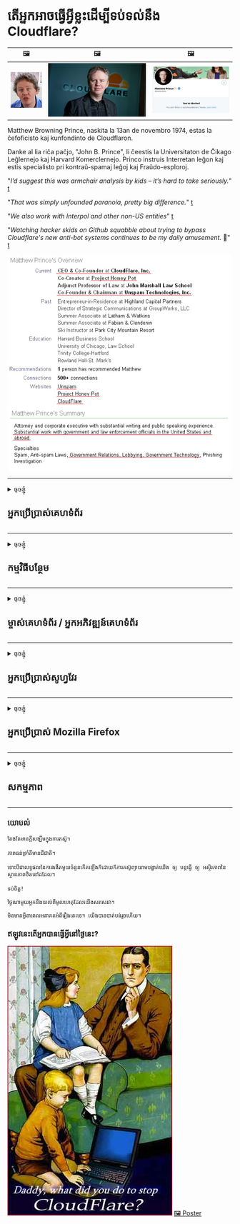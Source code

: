 # តើអ្នកអាចធ្វើអ្វីខ្លះដើម្បីទប់ទល់នឹង Cloudflare?

| 🖼 | 🖼 | 🖼 |
| --- | --- | --- |
| ![](../image/matthew_prince_teen.jpg) | ![](../image/matthew_prince.jpg) | ![](../image/blockedbymatthewprince.jpg) |


Matthew Browning Prince, naskita la 13an de novembro 1974, estas la ĉefoficisto kaj kunfondinto de Cloudflaron.

Danke al lia riĉa paĉjo, "John B. Prince", li ĉeestis la Universitaton de Ĉikago Leĝlernejo kaj Harvard Komerclernejo.
Princo instruis Interretan leĝon kaj estis specialisto pri kontraŭ-spamaj leĝoj kaj Fraŭdo-esploroj.


"*I’d suggest this was armchair analysis by kids – it’s hard to take seriously.*" [t](https://www.theguardian.com/technology/2015/nov/19/cloudflare-accused-by-anonymous-helping-isis)

"*That was simply unfounded paranoia, pretty big difference.*"  [t](https://twitter.com/xxdesmus/status/992757936123359233)

"*We also work with Interpol and other non-US entities*" [t](https://twitter.com/eastdakota/status/1203028504184360960)

"*Watching hacker skids on Github squabble about trying to bypass Cloudflare's new anti-bot systems continues to be my daily amusement.* 🍿" [t](https://twitter.com/eastdakota/status/1273277839102656515)


![](../image/whoismp.jpg)

---


<details>
<summary>ចុចខ្ញុំ

## អ្នកប្រើប្រាស់គេហទំព័រ
</summary>


- ប្រសិនបើគេហទំព័រដែលអ្នកចូលចិត្តកំពុងប្រើ Cloudflare សូមប្រាប់ពួកគេកុំប្រើ Cloudflare ។
  - whining នៅលើប្រព័ន្ធផ្សព្វផ្សាយសង្គមដូចជាហ្វេសប៊ុក, Reddit, Twitter ឬ Mastodon មិនមានអ្វីប្លែកទេ។ [សកម្មភាពគឺខ្លាំងជាង hashtags ។](https://twitter.com/phyzonloop/status/1274132092490862594)
  - ព្យាយាមទាក់ទងទៅម្ចាស់គេហទំព័រប្រសិនបើអ្នកចង់ធ្វើឱ្យខ្លួនឯងមានប្រយោជន៍។

[Cloudflare បាននិយាយ](https://github.com/Eloston/ungoogled-chromium/issues/783):
```
យើងសូមណែនាំឱ្យអ្នកឈោងទៅរកអ្នកគ្រប់គ្រងសម្រាប់សេវាកម្មឬគេហទំព័រជាក់លាក់ដែលអ្នកដំណើរការជាមួយនិងចែករំលែកបទពិសោធន៍របស់អ្នក។
```

[ប្រសិនបើអ្នកមិនស្នើសុំវាម្ចាស់គេហទំព័រមិនដែលដឹងពីបញ្ហានេះទេ។](../PEOPLE.md)

![](../image/liberapay.jpg)

[ឧទាហរណ៍ជោគជ័យ](https://counterpartytalk.org/t/turn-off-cloudflare-on-counterparty-co-plz/164/5).<br>
តើអ្នកមានបញ្ហាទេ? [លើកសំលេងរបស់អ្នកឥឡូវនេះ។](https://github.com/maraoz/maraoz.github.io/issues/1) ឧទាហរណ៍ខាងក្រោម។

```
អ្នកកំពុងជួយអ្នកត្រួតពិនិត្យសាជីវកម្មនិងការឃ្លាំមើលដ៏ធំ។
http://crimeflare.eu.org
```

```
គេហទំព័ររបស់អ្នកស្ថិតនៅក្នុងសួនឯកជនរបស់ CloudFlare ដោយរំលោភបំពានឯកជនភាព។
http://crimeflare.eu.org
```

- ចំណាយពេលខ្លះដើម្បីអានគោលការណ៍ភាពឯកជនរបស់គេហទំព័រ។
  - ប្រសិនបើគេហទំព័រនៅពីក្រោយ Cloudflare ឬគេហទំព័រកំពុងប្រើសេវាកម្មដែលភ្ជាប់ទៅនឹង Cloudflare ។

វាត្រូវតែពន្យល់ពីអ្វីដែលហៅថា“ Cloudflare” ហើយសុំការអនុញ្ញាតដើម្បីចែករំលែកទិន្នន័យរបស់អ្នកជាមួយ Cloudflare ។ ការខកខានមិនបានធ្វើដូច្នេះនឹងនាំឱ្យមានការរំលោភលើសេចក្តីទុកចិត្តហើយគេហទំព័រគួរតែត្រូវបានជៀសវាង។

[ឧទាហរណ៍គោលនយោបាយភាពឯកជនដែលអាចទទួលយកបានគឺនៅទីនេះ](https://archive.is/bDlTz) ("Subprocessors" > "Entity Name")

```
ខ្ញុំបានអានគោលការណ៍ឯកជនភាពរបស់អ្នកហើយខ្ញុំមិនអាចរកពាក្យ Cloudflare បានទេ។
ខ្ញុំបដិសេធមិនចែករំលែកទិន្នន័យជាមួយអ្នកទេប្រសិនបើអ្នកបន្តផ្តល់ទិន្នន័យរបស់ខ្ញុំទៅ Cloudflare ។
http://crimeflare.eu.org
```

នេះគឺជាឧទាហរណ៍នៃគោលការណ៍ឯកជនដែលមិនមានពាក្យ Cloudflare ។
[Liberland Jobs](https://archive.is/daKIr) [privacy policy](https://docsend.com/view/feiwyte):

![](../image/cfwontobey.jpg)

Cloudflare មានគោលការណ៍ឯកជនផ្ទាល់ខ្លួន។
[Cloudflare ចូលចិត្តមនុស្ស doxxing ។](https://www.reddit.com/r/GamerGhazi/comments/2s64fe/be_wary_reporting_to_cloudflare/)

នេះជាឧទាហរណ៍ល្អសំរាប់ទំរង់នៃការចុះឈ្មោះគេហទំព័រ។
AFAIK, គេហទំព័រសូន្យធ្វើដូចនេះ។ តើអ្នកនឹងទុកចិត្តពួកគេទេ?

```
ដោយចុច“ ចុះឈ្មោះសម្រាប់ XYZ” អ្នកយល់ព្រមនឹងលក្ខខណ្ឌប្រើប្រាស់និងសេចក្តីថ្លែងការណ៍ឯកជនភាពរបស់យើង។
អ្នកក៏យល់ព្រមចែករំលែកទិន្នន័យរបស់អ្នកជាមួយ Cloudflare ហើយក៏យល់ព្រមលើសេចក្តីថ្លែងការណ៍ឯកជនភាពរបស់ Cloudflare ផងដែរ។
ប្រសិនបើ Cloudflare បែកធ្លាយព័ត៌មានរបស់អ្នកឬមិនអនុញ្ញាតឱ្យអ្នកភ្ជាប់ទៅម៉ាស៊ីនមេរបស់យើងវាមិនមែនជាកំហុសរបស់យើងទេ។ [*]

[ ចុះ​ឈ្មោះ ] [ ខ្ញុំ​មិន​យល់ស្រប ]
```
[*] [PEOPLE.md](../PEOPLE.md)


- ព្យាយាមមិនប្រើសេវាកម្មរបស់ពួកគេ។ ចងចាំថាអ្នកកំពុងត្រូវបានឃ្លាំមើលដោយ Cloudflare ។
  - ["I'm in your TLS, sniffin' your passworz"](../image/iminurtls.jpg)

- ស្វែងរកគេហទំព័រផ្សេងទៀត។ មានជម្មើសជំនួសនិងឱកាសនៅលើអ៊ីនធឺណិត!

- បញ្ចុះបញ្ចូលមិត្តរបស់អ្នកឱ្យប្រើ Tor ជារៀងរាល់ថ្ងៃ។
  - ភាពអនាមិកគួរតែជាស្តង់ដារនៃអ៊ិនធឺរណែតបើកចំហ!
  - [សូមកត់សម្គាល់ថាគម្រោង Tor មិនចូលចិត្តគម្រោងនេះ។](../HISTORY.md)

</details>

------

<details>
<summary>ចុចខ្ញុំ

## កម្មវិធីបន្ថែម
</summary>

- ប្រសិនបើកម្មវិធីអ៊ីនធឺណិតរបស់អ្នកគឺជា Firefox, Tor Browser ឬ Ungoogled Chromium ប្រើកម្មវិធីបន្ថែមមួយខាងក្រោម។
  - ប្រសិនបើអ្នកចង់បន្ថែមកម្មវិធីបន្ថែមថ្មីផ្សេងទៀតសូមសួរអំពីវាជាមុនសិន។


| ឈ្មោះ | អ្នកអភិវឌ្ឍន៍ | គាំទ្រ | អាចរារាំង | អាចជូនដំណឹងបាន | Chrome |
| -------- | -------- | -------- | -------- | -------- | -------- |
| [Bloku Cloudflaron MITM-Atakon](../subfiles/addon/bcma.md) | #Addon | [ ? ](http://crimeflare.eu.org/) | **ត្រូវហើយ**     | **ត្រូវហើយ**     |  **ត្រូវហើយ** |
| [Ĉu ligoj estas vundeblaj al MITM-atako?](../subfiles/addon/ismm.md) | #Addon | [ ? ](http://crimeflare.eu.org/) | ទេ     | **ត្រូវហើយ**     |  **ត្រូវហើយ** |
| [Ĉu ĉi tiuj ligoj blokos Tor-uzanton?](../subfiles/addon/isat.md) | #Addon | [ ? ](http://crimeflare.eu.org/) | ទេ     | **ត្រូវហើយ**     |  **ត្រូវហើយ** |
| [Block Cloudflare MITM Attack](https://trac.torproject.org/projects/tor/attachment/ticket/24351/block_cloudflare_mitm_attack-1.0.14.1-an%2Bfx.xpi)<br>[**DELETED BY TOR PROJECT**](../HISTORY.md) | nullius | [ ? ](../tool/block_cloudflare_mitm_fx), [Link](http://crimeflare.eu.org/) | **ត្រូវហើយ**     | **ត្រូវហើយ**     |  ទេ |
| [TPRB](http://sw.nnpaefp7pkadbxxkhz2agtbv2a4g5sgo2fbmv3i7czaua354334uqqad.onion/) | Sw | [ ? ](http://sw.nnpaefp7pkadbxxkhz2agtbv2a4g5sgo2fbmv3i7czaua354334uqqad.onion/) | **ត្រូវហើយ**     | **ត្រូវហើយ**     |  ទេ |
| [Detect Cloudflare](https://addons.mozilla.org/en-US/firefox/addon/detect-cloudflare/) | Frank Otto | [ ? ](https://github.com/traktofon/cf-detect) | ទេ     | **ត្រូវហើយ**     |  ទេ |
| [True Sight](https://addons.mozilla.org/en-US/firefox/addon/detect-cloudflare-plus/) | claustromaniac | [ ? ](https://github.com/claustromaniac/detect-cloudflare-plus) | ទេ     | **ត្រូវហើយ**     |  ទេ |
| [Which Cloudflare datacenter am I visiting?](https://addons.mozilla.org/en-US/firefox/addon/cf-pop/) | 依云 | [ ? ](https://github.com/lilydjwg/cf-pop) | ទេ     | **ត្រូវហើយ**     |  ទេ |


- "Decentraleyes" អាចបញ្ឈប់ការភ្ជាប់ទៅ "CDNJS (Cloudflare)" ។
  - វារារាំងសំណើជាច្រើនពីការឈានដល់បណ្តាញនិងបម្រើឯកសារមូលដ្ឋានដើម្បីការពារគេហទំព័រពីការបំបែក។
  - អ្នកអភិវឌ្ឍន៍បានឆ្លើយតប: "[very concerning indeed](https://github.com/Synzvato/decentraleyes/issues/236#issuecomment-352049501)", "[widespread usage severely centralizes the web](https://github.com/Synzvato/decentraleyes/issues/251#issuecomment-366752049)"

- [អ្នកក៏អាចដកឬមិនទុកចិត្តវិញ្ញាបនបត្រ Cloudflare ពីអាជ្ញាធរវិញ្ញាបនបត្ររបស់អ្នក (CA) ។](https://www.ssl.com/how-to/remove-root-certificate-firefox/)

</details>

------

<details>
<summary>ចុចខ្ញុំ

## ម្ចាស់គេហទំព័រ / អ្នកអភិវឌ្ឍន៍គេហទំព័រ
</summary>


![](../image/word_cloudflarefree.jpg)

- កុំប្រើដំណោះស្រាយ Cloudflare រយៈពេល។
  - អ្នកអាចធ្វើបានល្អជាងនេះមែនទេ? [នេះជាវិធីដើម្បីដកការជាវគំរោង Cloud ដូចឬគណនី Cloudflare ។](https://support.cloudflare.com/hc/en-us/articles/200167776-Removing-subscriptions-plans-domains-or-accounts)

| 🖼 | 🖼 |
| --- | --- |
| ![](../image/htmlalertcloudflare.jpg) | ![](../image/htmlalertcloudflare2.jpg) |

- ចង់បានអតិថិជនច្រើនទេ? អ្នកដឹង​ថា​អ្វី​ដែល​ត្រូវធ្វើ។ ព័ត៌មានជំនួយគឺ "ខ្សែខាងលើ" ។
  - [សួស្តីអ្នកបានសរសេរថា "យើងយកចិត្តទុកដាក់ចំពោះភាពឯកជនរបស់អ្នក" ប៉ុន្តែខ្ញុំបានទទួល "កំហុស 403 ការហាមឃាត់អនាមិកអនាមិកហាមឃាត់មិនត្រូវបានអនុញ្ញាត" ។](https://it.slashdot.org/story/19/02/19/0033255/stop-saying-we-take-your-privacy-and-security-seriously) ហេតុអ្វីបានជាអ្នកកំពុងរារាំង Tor ឬ VPN? ហើយហេតុអ្វីបានជាអ្នករារាំងអ៊ីម៉ែលបណ្តោះអាសន្ន?

![](../image/anonexist.jpg)

- ការប្រើប្រាស់ Cloudflare នឹងបង្កើនឱកាសនៃការដាច់ភ្លើង។ អ្នកទស្សនាមិនអាចចូលប្រើគេហទំព័ររបស់អ្នកបានទេប្រសិនបើម៉ាស៊ីនមេរបស់អ្នកធ្លាក់ចុះឬ Cloudflare ធ្លាក់ចុះ។
  - [តើអ្នកពិតជាគិតថា Cloudflare មិនដែលធ្លាក់ចុះទេឬ?](https://www.ibtimes.com/cloudflare-down-not-working-sites-producing-504-gateway-timeout-errors-2618008) [Another](https://twitter.com/Jedduff/status/1097875615997399040) [sample](https://twitter.com/search?f=tweets&vertical=default&q=Cloudflare%20is%20having%20problems). [Need more](../PEOPLE.md)?

![](../image/cloudflareinternalerror.jpg)

- ការប្រើប្រាស់ Cloudflare ដើម្បីប្រូកស៊ី "សេវាកម្ម API" របស់អ្នក "ម៉ាស៊ីនមេធ្វើឱ្យទាន់សម័យកម្មវិធី" ឬ "មតិព័ត៌មាន RSS" នឹងបង្កអន្តរាយដល់អតិថិជនរបស់អ្នក។ អតិថិជនម្នាក់បានទូរស័ព្ទមកអ្នកហើយនិយាយថា "ខ្ញុំមិនអាចប្រើ API របស់អ្នកតទៅទៀតបានទេ" ហើយអ្នកមិនដឹងថាមានអ្វីកើតឡើងទេ។ Cloudflare អាចរារាំងអតិថិជនរបស់អ្នកដោយស្ងៀមស្ងាត់។ តើអ្នកគិតថាមិនអីទេ?
  - មានអតិថិជនអានអេសអេសនិងសេវាកម្មអានអេឡិចត្រូនិចតាមអ៊ិនធឺរណែតជាច្រើន។ ហេតុអ្វីបានជាអ្នកបោះពុម្ភផ្សាយព័ត៌មាន RSS ប្រសិនបើអ្នកមិនអោយមនុស្សជាវ?

![](../image/rssfeedovercf.jpg)

- តើអ្នកត្រូវការវិញ្ញាបនបត្រ HTTPS ទេ? ប្រើ "តោះអ៊ិនគ្រីប" ឬគ្រាន់តែទិញវាពីក្រុមហ៊ុន CA ។

- តើអ្នកត្រូវការម៉ាស៊ីនមេ DNS ដែរឬទេ? មិនអាចតំឡើងម៉ាស៊ីនមេផ្ទាល់ខ្លួនរបស់អ្នកទេ? តើធ្វើដូចម្តេចអំពីពួកគេ: [Hurricane Electric Free DNS](https://dns.he.net/), [Dyn.com](https://dyn.com/dns/), [1984 Hosting](https://www.1984hosting.com/), [Afraid.Org (រដ្ឋបាលលុបគណនីរបស់អ្នកប្រសិនបើអ្នកប្រើ TOR)](https://freedns.afraid.org/)
  - [Alternativoj al DNS](../subfiles/alternative/domaindns.md)

- កំពុងរកមើលសេវាកម្មបង្ហោះ? ឥតគិតថ្លៃតែប៉ុណ្ណោះ? តើធ្វើដូចម្តេចអំពីពួកគេ: [Onion Service](http://vww6ybal4bd7szmgncyruucpgfkqahzddi37ktceo3ah7ngmcopnpyyd.onion/en/security/network-security/tor/onionservices-best-practices), [Free Web Hosting Area](https://freewha.com/), [Autistici/Inventati Web Site Hosting](https://www.autinv5q6en4gpf4.onion/services/website), [Github Pages](https://pages.github.com/), [Surge](https://surge.sh/)
  - [ជម្មើសជំនួសទៅ Cloudflare](../subfiles/alternative/cloudflare.md)

- តើអ្នកកំពុងប្រើ "cloudflare-ipfs.com" ទេ? [តើអ្នកដឹងថា Cloudflare IPFS មិនល្អទេ?](../PEOPLE.md)

- តម្លើងជញ្ជាំងភ្លើងតាមអ៊ិនធឺរណែតដូចជា OWASP និង Fail2Ban លើម៉ាស៊ីនមេរបស់អ្នកហើយតំឡើងវាអោយបានត្រឹមត្រូវ។
  - ការទប់ស្កាត់ Tor មិនមែនជាដំណោះស្រាយទេ។ កុំដាក់ទោសមនុស្សគ្រប់គ្នាចំពោះអ្នកប្រើប្រាស់អាក្រក់តូចតាច។

- ប្តូរទិសឬរារាំងអ្នកប្រើប្រាស់ "Cloudflare Warp" ពីការចូលប្រើគេហទំព័ររបស់អ្នក។ និងផ្តល់ហេតុផលប្រសិនបើអ្នកអាច។

> បញ្ជី IP: "[ជួរ IP បច្ចុប្បន្នរបស់ Cloudflare](cloudflare_inc/)"

> A: គ្រាន់តែរារាំងពួកគេ

```
server {
...
deny 173.245.48.0/20;
deny 103.21.244.0/22;
deny 103.22.200.0/22;
deny 103.31.4.0/22;
deny 141.101.64.0/18;
deny 108.162.192.0/18;
deny 190.93.240.0/20;
deny 188.114.96.0/20;
deny 197.234.240.0/22;
deny 198.41.128.0/17;
deny 162.158.0.0/15;
deny 104.16.0.0/12;
deny 172.64.0.0/13;
deny 131.0.72.0/22;
deny 2400:cb00::/32;
deny 2606:4700::/32;
deny 2803:f800::/32;
deny 2405:b500::/32;
deny 2405:8100::/32;
deny 2a06:98c0::/29;
deny 2c0f:f248::/32;
...
}
```

> B: បញ្ជូនបន្តទៅទំព័រព្រមាន

```
http {
...
geo $iscf {
default 0;
173.245.48.0/20 1;
103.21.244.0/22 1;
103.22.200.0/22 1;
103.31.4.0/22 1;
141.101.64.0/18 1;
108.162.192.0/18 1;
190.93.240.0/20 1;
188.114.96.0/20 1;
197.234.240.0/22 1;
198.41.128.0/17 1;
162.158.0.0/15 1;
104.16.0.0/12 1;
172.64.0.0/13 1;
131.0.72.0/22 1;
2400:cb00::/32 1;
2606:4700::/32 1;
2803:f800::/32 1;
2405:b500::/32 1;
2405:8100::/32 1;
2a06:98c0::/29 1;
2c0f:f248::/32 1;
}
...
}

server {
...
if ($iscf) {rewrite ^ https://example.com/cfwsorry.php;}
...
}

<?php
header('HTTP/1.1 406 Not Acceptable');
echo <<<CLOUDFLARED
Thank you for visiting ourwebsite.com!<br />
We are sorry, but we can't serve you because your connection is being intercepted by Cloudflare.<br />
Please read http://crimeflare.eu.org for more information.<br />
CLOUDFLARED;
die();
```

- រៀបចំសេវាកម្ម Tor Onion ឬ I2P បញ្ចូលប្រសិនបើអ្នកជឿជាក់លើសេរីភាពនិងស្វាគមន៍អ្នកប្រើប្រាស់អនាមិក។

- សុំយោបល់ពីប្រតិបត្តិករគេហទំព័រវែបសាយត៍ Clearnet / Tor dual ផ្សេងទៀតនិងបង្កើតមិត្តភក្តិអនាមិក!

</details>

------

<details>
<summary>ចុចខ្ញុំ

## អ្នកប្រើប្រាស់សូហ្វវែរ
</summary>


- Discord កំពុងប្រើ CloudFlare ។ ជម្មើសជំនួស? យើង​សូម​ផ្ដល់​អនុសាសន៍​ឱ្យ [**Briar** (Android)](https://f-droid.org/en/packages/org.briarproject.briar.android/), [Ricochet (PC)](https://ricochet.im/), [Tox + Tor (Android/PC)](https://tox.chat/download.html)
  - Briar រួមបញ្ចូលដេមិន Tor ដូច្នេះអ្នកមិនចាំបាច់ដំឡើង Orbot ទេ។
  - អ្នកអភិវឌ្ឍន៍ Qwtch, Open Privacy, បានលុបគម្រោង stop_cloudflare ពីសេវាកម្ម git របស់ពួកគេដោយមិនចាំបាច់ជូនដំណឹង។

- ប្រសិនបើអ្នកប្រើដេបៀន GNU / លីនុចឬទាញយកណាមួយសូមជាវ: [bug #831835](https://bugs.debian.org/cgi-bin/bugreport.cgi?bug=831835). ហើយប្រសិនបើអ្នកអាចជួយផ្ទៀងផ្ទាត់បំណះនិងជួយអ្នកថែរក្សាឱ្យមានការសន្និដ្ឋានត្រឹមត្រូវថាតើវាគួរតែត្រូវបានទទួលយកដែរឬទេ។

- តែងតែណែនាំកម្មវិធីរុករកទាំងនេះ។

| ឈ្មោះ | អ្នកអភិវឌ្ឍន៍ | គាំទ្រ | វិចារ |
| -------- | -------- | -------- | -------- |
| [Ungoogled-Chromium](https://ungoogled-software.github.io/ungoogled-chromium-binaries/) | Eloston | [ ? ](https://github.com/Eloston/ungoogled-chromium) | PC (Win, Mac, Linux)  _!Tor_ |
| [Bromite](https://www.bromite.org/fdroid) | Bromite | [ ? ](https://github.com/bromite/bromite/issues) | Android  _!Tor_ |
| [Tor Browser](https://www.torproject.org/download/) | Tor Project | [ ? ](https://support.torproject.org/) | PC (Win, Mac, Linux)  _Tor_|
| [Tor Browser Android](https://www.torproject.org/download/) | Tor Project | [ ? ](https://support.torproject.org/) | Android  _Tor_|
| [Onion Browser](https://itunes.apple.com/us/app/onion-browser/id519296448?mt=8) | Mike Tigas | [ ? ](https://github.com/OnionBrowser/OnionBrowser/issues) | Apple iOS  _Tor_|
| [GNU/Icecat](https://www.gnu.org/software/gnuzilla/) | GNU | [ ? ](https://www.gnu.org/software/gnuzilla/) | PC (Linux) |
| [IceCatMobile](https://f-droid.org/en/packages/org.gnu.icecat/) | GNU | [ ? ](https://lists.gnu.org/mailman/listinfo/bug-gnuzilla) | Android |
| [Iridium Browser](https://iridiumbrowser.de/about/) | Iridium | [ ? ](https://github.com/iridium-browser/iridium-browser/) | PC (Win, Mac, Linux, OpenBSD) |


ភាពឯកជនរបស់កម្មវិធីផ្សេងទៀតគឺមិនល្អឥតខ្ចោះ។ នេះមិនមានន័យថាកម្មវិធីរុករកតោ“ ល្អឥតខ្ចោះ” ទេ។
មិនមានសុវត្ថិភាព ១០០% និងឯកជន ១០០% លើអ៊ីនធឺណិតនិងបច្ចេកវិទ្យាទេ។

- មិនចង់ប្រើ Tor មែនទេ? អ្នកអាចប្រើកម្មវិធីរុករកណាមួយជាមួយដេមិន Tor ។
  - [ចំណាំថាគម្រោងតោមិនចូលចិត្តវាទេ។](https://support.torproject.org/tbb/tbb-9/) ប្រើ Tor Browser ប្រសិនបើអ្នកអាចធ្វើបាន។
- [វិធីប្រើក្រូមីញ៉ូមជាមួយតោ](../subfiles/chromium_tor.md)


ចូរនិយាយអំពីភាពឯកជនរបស់កម្មវិធីផ្សេងទៀត។

- [ប្រសិនបើអ្នកពិតជាត្រូវការប្រើ Firefox ជ្រើសរើស "Firefox ESR" ។](https://www.mozilla.org/en-US/firefox/organizations/)
  - [Firefox - ឃ្លាំមើល spyware](https://spyware.neocities.org/articles/firefox.html)
  - [Firefox បដិសេធការនិយាយដោយសេរីហាមឃាត់ការនិយាយដោយសេរី](https://web.archive.org/web/20200423010026/https://reclaimthenet.org/firefox-rejects-free-speech-bans-free-speech-commenting-plugin-dissenter-from-its-extensions-gallery/)
  - ["១០០+ ចុះក្រោម។ វាហាក់ដូចជាស្នើសុំឱ្យក្រុមហ៊ុនសូហ្វវែរនៅជាប់នឹង ... សូហ្វវែរគឺច្រើនពេកហើយសព្វថ្ងៃនេះ។"](https://old.reddit.com/r/firefox/comments/gutdiw/weve_got_work_to_do_the_mozilla_blog/fslbbb6/)
  - [អូហេតុអ្វីហេតុអ្វីបានជា Firefox បង្ហាញខ្ញុំនូវតំណភ្ជាប់ដែលឧបត្ថម្ភនៅក្នុងរបារ URL របស់ខ្ញុំ?](https://www.reddit.com/r/firefox/comments/jybx2w/uh_why_is_firefox_showing_me_sponsored_links_in/)
  - [Mozilla - អារក្ស Incarnate](https://digdeeper.neocities.org/ghost/mozilla.html)

- [សូមចាំថា Mozilla កំពុងប្រើសេវាកម្ម Cloudflare ។](https://www.robtex.com/dns-lookup/www.mozilla.org) [ពួកគេក៏កំពុងប្រើសេវាកម្ម DNS របស់ Cloudflare លើផលិតផលរបស់ពួកគេផងដែរ។](https://www.theregister.co.uk/2018/03/21/mozilla_testing_dns_encryption/)

- [ក្រុមហ៊ុន Mozilla បានច្រានចោលសំបុត្រនេះជាផ្លូវការ។](https://bugzilla.mozilla.org/show_bug.cgi?id=1426618)

- [Firefox Focus គឺជារឿងកំប្លែង។](https://github.com/mozilla-mobile/focus-android/issues/1743) [ពួកគេបានសន្យាថានឹងបិទទូរទស្សន៍ប៉ុន្តែពួកគេបានប្តូរវា។](https://github.com/mozilla-mobile/focus-android/issues/4210)

- [អ្នកអភិវឌ្ឍន៍ PaleMoon / Basilisk ស្រឡាញ់ Cloudflare ។](https://github.com/mozilla-mobile/focus-android/issues/1743#issuecomment-345993097)
  - [បណ្ណាសារប័ណ្ណសាររបស់ហ្វាលមូនបានលួចនិងរីករាលដាលមេរោគរយៈពេល ១៨ ខែ](https://www.reddit.com/r/privacytoolsIO/comments/cc808y/pale_moons_archive_server_hacked_and_spread/)
  - គាត់ក៏ស្អប់អ្នកប្រើតោដែរ - "[សូមឱ្យវាក្លាយជាអរិភាពឆ្ពោះទៅរក Tor ។ ខ្ញុំគិតថាគេហទំព័រភាគច្រើនគួរតែមានអរិភាពចំពោះតោពិចារណាកត្តារំលោភបំពានខ្ពស់បំផុត។](https://github.com/yacy/yacy_search_server/issues/314#issuecomment-565932097)"

- [Waterfox មានបញ្ហា "ទូរស័ព្ទនៅផ្ទះ" ធ្ងន់ធ្ងរ](https://spyware.neocities.org/articles/waterfox.html)

- [Google Chrome គឺជា spyware ។](https://www.gnu.org/proprietary/malware-google.en.html)
  - [Google ភ្ជាប់សកម្មភាពរបស់អ្នក។](https://spyware.neocities.org/articles/chrome.html)

- [SRWare ដែកបង្កើតទូរស័ព្ទច្រើនពេក។](https://spyware.neocities.org/articles/iron.html) វាក៏ភ្ជាប់ទៅនឹងដែនហ្គូហ្គលផងដែរ។

- [កម្មវិធីតាមដានបញ្ជីឈ្មោះហ្វេសប៊ុកក្លាហាន / ហ្វេសប៊ុក។](https://www.bleepingcomputer.com/news/security/facebook-twitter-trackers-whitelisted-by-brave-browser/)
  - [នេះជាបញ្ហាជាច្រើនទៀត។](https://spyware.neocities.org/articles/brave.html)
  - [លេខសម្គាល់សាខា binance](https://twitter.com/cryptonator1337/status/1269594587716374528)

- [ក្រុមហ៊ុន Microsoft Edge អនុញ្ញាតឱ្យហ្វេសប៊ុកដំណើរការកូដ Flash នៅពីក្រោយខ្នងរបស់អ្នកប្រើប្រាស់។](https://www.zdnet.com/article/microsoft-edge-lets-facebook-run-flash-code-behind-users-backs/)

- [វីវ៉ាឌីមិនគោរពភាពឯកជនរបស់អ្នកទេ។](https://spyware.neocities.org/articles/vivaldi.html)

- [កំរិត spyware នៃល្ខោនអូប៉េរ៉ាៈខ្ពស់បំផុត](https://spyware.neocities.org/articles/opera.html)

- Apple iOS: [អ្នកមិនគួរប្រើប្រាស់ប្រព័ន្ធប្រតិបត្តិការ iOS ទាល់តែសោះជាពិសេសដោយសារវាជាមេរោគ។](https://www.gnu.org/proprietary/malware-apple.html)

ដូច្នេះយើងសូមណែនាំតារាងខាងលើតែប៉ុណ្ណោះ។ គ្មានអ្វី​ទៀត​ទេ។

</details>

------

<details>
<summary>ចុចខ្ញុំ

## អ្នកប្រើប្រាស់ Mozilla Firefox
</summary>


- "Firefox Nightly" នឹងផ្ញើព័ត៌មានកម្រិតបំបាត់កំហុសទៅម៉ាស៊ីនមេ Mozilla ដោយមិនចាំបាច់ជ្រើសរើសវិធីសាស្រ្ត។
  - [ម៉ាស៊ីនមេរបស់ក្រុមហ៊ុន Mozilla កំពុងដំណើរការ Cloudflare](https://www.digwebinterface.com/?hostnames=www.mozilla.org%0D%0Amozilla.cloudflare-dns.com&type=&ns=resolver&useresolver=8.8.4.4&nameservers=)

- អាចហាមឃាត់ Firefox ភ្ជាប់ទៅម៉ាស៊ីនមេរបស់ Mozilla ។
  - [មគ្គុទេសក៍គំរូគោលនយោបាយរបស់ Mozilla](https://github.com/mozilla/policy-templates/blob/master/README.md)
  - សូមចងចាំថាល្បិចនេះអាចឈប់ដំណើរការនៅជំនាន់ក្រោយព្រោះ Mozilla ចូលចិត្តធ្វើបញ្ជីឈ្មោះខ្លួនឯង។
  - ប្រើជញ្ជាំងភ្លើងនិងតម្រង DNS ដើម្បីរារាំងពួកវាទាំងស្រុង។

"`/distribution/policies.json`"

>     "WebsiteFilter": {
> 		"Block": [
> 		"*://*.mozilla.com/*",
> 		"*://*.mozilla.net/*",
> 		"*://*.mozilla.org/*",
> 		"*://webcompat.com/*",
> 		"*://*.firefox.com/*",
> 		"*://*.thunderbird.net/*",
> 		"*://*.cloudflare.com/*"
> 		]
>     },


- ~~រាយការណ៍អំពីកំហុសនៅលើកម្មវិធីតាមដានរបស់ mozilla ដោយប្រាប់ពួកគេមិនឱ្យប្រើ Cloudflare ។~~ មានរបាយការណ៍កំហុសនៅលើ bugzilla ។ មនុស្សជាច្រើនត្រូវបានគេបង្ហោះការព្រួយបារម្ភរបស់ពួកគេទោះជាយ៉ាងណាក៏ដោយកំហុសត្រូវបានលាក់ដោយអ្នកគ្រប់គ្រងនៅឆ្នាំ 2018 ។

- អ្នកអាចបិទ DoH នៅក្នុង Firefox ។
  - [ផ្លាស់ប្តូរអ្នកផ្តល់ firefox ឈ្មោះ DNS លំនាំដើម](../subfiles/change-firefox-dns.md)

![](../image/firefoxdns.jpg)

- [ប្រសិនបើអ្នកចង់ប្រើ DNS ដែលមិនមែនជា ISP សូមពិចារណាប្រើសេវាកម្ម DNS OpenNIC Tier2 DNS ឬសេវាកម្ម DNS ដែលមិនមែនជា Cloudflare ។](https://wiki.opennic.org/start)
![](../image/opennic.jpg)
  - រារាំង Cloudflare ជាមួយ DNS ។ [Crimeflare DNS](../subfiles/service/publicdns.md)

- អ្នកអាចប្រើ Tor ជាអ្នកដោះស្រាយ DNS ។ [ប្រសិនបើអ្នកមិនមែនជាអ្នកជំនាញ Tor សូមសួរសំណួរនៅទីនេះ។](https://tor.stackexchange.com/)

> **ដោយរបៀបណា?**
> 1. ទាញយក Tor ហើយដំឡើងវានៅលើកុំព្យូទ័ររបស់អ្នក។
> 2. បន្ថែមបន្ទាត់នេះទៅឯកសារ "torrc" ។
> DNSPort 127.0.0.1:53
> 3. ចាប់ផ្តើម Tor ឡើងវិញ។
> 4. កំណត់ម៉ាស៊ីនមេ DNS របស់កុំព្យូទ័ររបស់អ្នកទៅ "127.0.0.1" ។

</details>

------

<details>
<summary>ចុចខ្ញុំ

## សកម្មភាព
</summary>


- ប្រាប់អ្នកផ្សេងទៀតនៅជុំវិញអ្នកអំពីគ្រោះថ្នាក់នៃ Cloudflare ។

- [ជួយកែលម្អឃ្លាំងនេះ។](http://crimeflare.eu.org)
  - ទាំងបញ្ជីអាគុយម៉ង់ប្រឆាំងនឹងវានិងព័ត៌មានលម្អិត។

- [ចងក្រងឯកសារនិងផ្សព្វផ្សាយជាសាធារណៈនៅកន្លែងដែលមានបញ្ហាជាមួយ Cloudflare (និងក្រុមហ៊ុនស្រដៀងគ្នា) ត្រូវប្រាកដថានិយាយពីឃ្លាំងនេះពេលអ្នកធ្វើដូច្នេះ](http://crimeflare.eu.org) :)

- ទទួលបានមនុស្សកាន់តែច្រើនដោយប្រើ Tor តាមលំនាំដើមដូច្នេះពួកគេអាចទទួលបានបទពិសោធន៍ពីទស្សនៈពីផ្នែកផ្សេងៗនៃពិភពលោក។

- ចាប់ផ្តើមក្រុមនៅក្នុងប្រព័ន្ធផ្សព្វផ្សាយសង្គមនិង meatspace ដែលបានប្តេជ្ញាចិត្តដើម្បីរំដោះពិភពលោកពី Cloudflare ។

- នៅពេលដែលសមស្របសូមភ្ជាប់ទៅក្រុមទាំងនេះនៅលើឃ្លាំងនេះ - នេះអាចជាកន្លែងសម្រាប់សម្របសម្រួលធ្វើការជាមួយគ្នាជាក្រុម។

- [ចាប់ផ្តើមសហប្រតិបត្ដិការដែលអាចផ្តល់នូវជម្រើសមិនមែនក្រុមហ៊ុនដែលមានអត្ថន័យចំពោះ Cloudflare ។](../subfiles/alternative/cloudflare.md)

- សូមឱ្យយើងដឹងអំពីជម្រើសណាមួយដើម្បីជួយយ៉ាងហោចណាស់ផ្តល់នូវការការពារស្រទាប់ជាច្រើនប្រឆាំងនឹងហ្វាលហ្វារ។

- ប្រសិនបើអ្នកជាអតិថិជន Cloudflare កំណត់ការកំណត់ភាពឯកជនរបស់អ្នកហើយរង់ចាំពួកគេរំលោភពួកគេ។
  - [បន្ទាប់មកនាំពួកគេស្ថិតនៅក្រោមការចោទប្រកាន់ពីការរំលោភលើសារឥតបានការ / ភាពឯកជន។](https://twitter.com/thexpaw/status/1108424723233419264)

- ប្រសិនបើអ្នកស្ថិតនៅសហរដ្ឋអាមេរិកនិងគេហទំព័រជាសំណួរគឺធនាគារឬគណនេយ្យករសូមព្យាយាមនាំសម្ពាធផ្នែកច្បាប់ក្រោមច្បាប់ហ្គ្រែម - លាច - លីឡីរឺអាមេរិកដែលមានច្បាប់ស្តីពីភាពពិការហើយរាយការណ៍មកយើងវិញថាតើអ្នកទទួលបានចម្ងាយប៉ុន្មាន? ។

- ប្រសិនបើគេហទំព័រជាគេហទំព័ររដ្ឋាភិបាលព្យាយាមធ្វើឱ្យមានសម្ពាធផ្លូវច្បាប់ក្រោមការធ្វើវិសោធនកម្មរដ្ឋធម្មនុញ្ញអាមេរិកលើកទី ១ ។

- ប្រសិនបើអ្នកជាពលរដ្ឋសហភាពអឺរ៉ុបសូមទាក់ទងគេហទំព័រដើម្បីផ្ញើព័ត៌មានផ្ទាល់ខ្លួនរបស់អ្នកក្រោមបទបញ្ជាការពារទិន្នន័យទូទៅ។ ប្រសិនបើពួកគេបដិសេធមិនផ្តល់ព័ត៌មានរបស់អ្នកដល់អ្នកនោះគឺជាការបំពានច្បាប់។

- សម្រាប់ក្រុមហ៊ុនដែលអះអាងថាផ្តល់សេវាកម្មនៅលើគេហទំព័ររបស់ពួកគេព្យាយាមរាយការណ៍ពួកគេថាជា“ ការផ្សាយពាណិជ្ជកម្មមិនពិត” ដល់អង្គការការពារអ្នកប្រើប្រាស់និងប៊ីប៊ីប៊ី។ គេហទំព័រ Cloudflare ត្រូវបានបម្រើដោយម៉ាស៊ីនមេ Cloudflare ។

- [ITU បានលើកឡើងនៅក្នុងបរិបទសហរដ្ឋអាមេរិកថា Cloudflare កំពុងចាប់ផ្តើមទទួលបានជោគជ័យគ្រប់គ្រាន់ហើយដែលច្បាប់ប្រឆាំងនឹងសេចក្តីទុកចិត្តអាចនឹងត្រូវចុះខ្សោយ។](https://www.itu.int/en/ITU-T/Workshops-and-Seminars/20181218/Documents/Geoff_Huston_Presentation.pdf)

- វាអាចដឹងបានថា GNU GPL ជំនាន់ ៤ អាចរួមបញ្ចូលការផ្តល់ការការពារកូដប្រភពដែលនៅពីក្រោយសេវាកម្មបែបនេះដែល តម្រូវឲ្យ មានកម្មវិធី GPLv4 ទាំងអស់និងក្រោយមកកម្មវិធីដែលយ៉ាងហោចណាស់កូដប្រភពអាចចូលបានតាមរយៈឧបករណ៍ផ្ទុកដែលមិនរើសអើងអ្នកប្រើតោ។

- [Se vi uzas Mastodon bonvolu sekvi la konton Mitigator](../subfiles/service/altlink.md).

</details>

------

### យោបល់

```
តែងតែមានក្តីសង្ឃឹមក្នុងការតស៊ូ។

ភាពធន់ទ្រាំគឺមានជីជាតិ។

ទោះបីជាលទ្ធផលនៃការងងឹតមួយចំនួនកើតឡើងក៏ដោយក៏ការតស៊ូព្យាយាមបង្ហាត់យើង ឲ្យ បន្តធ្វើ ឲ្យ អស្ថិរភាពនៃស្ថានភាពឋិតនៅដដែល។

ទប់ចិត្ត!
```

```
ថ្ងៃណាមួយអ្នកនឹងយល់ពីមូលហេតុដែលយើងសរសេរវា។
```

```
មិនមានអ្វីនាពេលអនាគតអំពីរឿងនេះទេ។ យើងបានបាត់បង់រួចហើយ។
```

### ឥឡូវនេះតើអ្នកបានធ្វើអ្វីនៅថ្ងៃនេះ?


![](../image/stopcf.jpg) [🖼 Poster](../image/poster/README.md)
